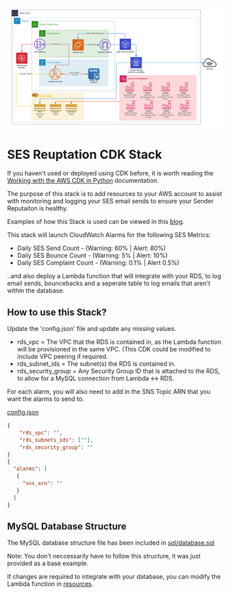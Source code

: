 ![alt text](https://github.com/SirDanielot/ses-reputation-cdk-stack/blob/master/assets/environment-diagram.png)

# SES Reuptation CDK Stack

If you haven't used or deployed using CDK before, it is worth reading the [Working with the AWS CDK in Python](https://docs.aws.amazon.com/cdk/v2/guide/work-with-cdk-python.html) documentation.

The purpose of this stack is to add resources to your AWS account to assist with monitoring and logging your SES email sends to ensure your Sender Reputaiton is healthy.

Examples of how this Stack is used can be viewed in this [blog](https://jandeycom.wordpress.com/2022/03/30/aws-ses-email-reputation-health-cloudops-vs-devops/).

This stack will launch CloudWatch Alarms for the following SES Metrics:
 - Daily SES Send Count - (Warning: 60% | Alert: 80%)
 - Daily SES Bounce Count - (Warning: 5% | Alert: 10%)
 - Daily SES Complaint Count - (Warning: 0.1% | Alert 0.5%)

..and also deploy a Lambda function that will integrate with your RDS, to log email sends, bouncebacks and a seperate table to log emails that aren't within the database.

## How to use this Stack?

Update the 'config.json' file and update any missing values.

- rds_vpc = The VPC that the RDS is contained in, as the Lambda function will be provisioned in the same VPC. (This CDK could be modified to include VPC peering if required.
- rds_subnet_ids = The subnet(s) the RDS is contained in.
- rds_security_group = Any Security Group ID that is attached to the RDS, to allow for a MySQL connection from Lambda <-> RDS.

For each alarm, you will also need to add in the SNS Topic ARN that you want the alarms to send to.

[config.json](https://github.com/sirdanielot/ses-reputation-cdk-stack/blob/master/config.json)
```json
{
    "rds_vpc": "",
    "rds_subnets_ids": [""],
    "rds_security_group": ""
}
{
  "alarms": [
   {
     "sns_arn": ""   
   }
  ]
}
```

## MySQL Database Structure

The MySQL database structure file has been included in [sql/database.sql](https://github.com/sirdanielot/ses-reputation-cdk-stack/blob/master/sql/database.sql)

Note: You don't neccessarily have to follow this structure, it was just provided as a base example.

If changes are required to integrate with your database, you can modify the Lambda function in [resources](https://github.com/sirdanielot/ses-reputation-cdk-stack/blob/master/resources/lambda_function.py).

